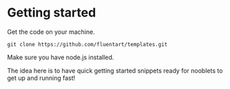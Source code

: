 Getting started
==================

Get the code on your machine. 

`git clone https://github.com/fluentart/templates.git`

Make sure you have node.js installed.

The idea here is to have quick getting started 
snippets ready for nooblets to get up and running fast!
